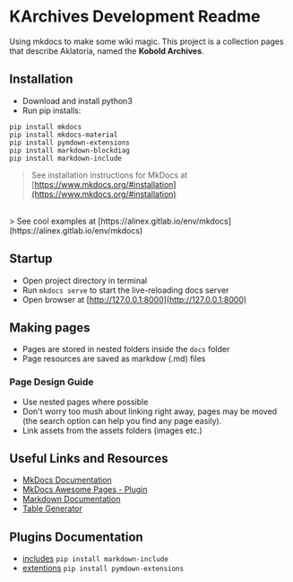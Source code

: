 # KArchives Development Readme
Using mkdocs to make some wiki magic.  This project is a collection pages that describe Aklatoria, named the **Kobold Archives**.

## Installation

- Download and install python3
- Run pip installs:
```
pip install mkdocs
pip install mkdocs-material
pip install pymdown-extensions
pip install markdown-blockdiag
pip install markdown-include
```

> See installation instructions for MkDocs at [https://www.mkdocs.org/#installation](https://www.mkdocs.org/#installation)
<br>
> See cool examples at [https://alinex.gitlab.io/env/mkdocs](https://alinex.gitlab.io/env/mkdocs)

## Startup
* Open project directory in terminal
* Run `mkdocs serve` to start the live-reloading docs server
* Open browser at [http://127.0.0.1:8000](http://127.0.0.1:8000)

## Making pages
* Pages are stored in nested folders inside the `docs` folder
* Page resources are saved as markdow (.md) files

### Page Design Guide
* Use nested pages where possible
* Don't worry too mush about linking right away, pages may be moved (the search option can help you find any page easily).
* Link assets from the assets folders (images etc.)

## Useful Links and Resources
* [MkDocs Documentation](https://www.mkdocs.org/)
* [MkDocs Awesome Pages - Plugin](https://github.com/lukasgeiter/mkdocs-awesome-pages-plugin)
* [Markdown Documentation](https://daringfireball.net/projects/markdown/)
* [Table Generator](https://www.tablesgenerator.com/markdown_tables)

## Plugins Documentation 
* [includes](https://pypi.org/project/markdown-include/)
`pip install markdown-include`
* [extentions](https://pypi.org/project/pymdown-extensions/)
`pip install pymdown-extensions`

